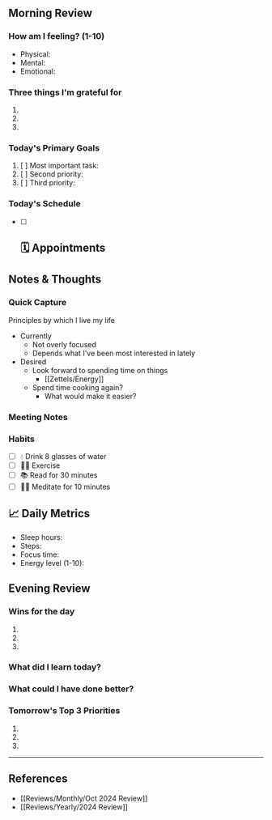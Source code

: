 ## Morning Review

### How am I feeling? (1-10)

- Physical:
- Mental:
- Emotional:

### Three things I'm grateful for

1.
2.
3.

### Today's Primary Goals

1. [ ] Most important task:
2. [ ] Second priority:
3. [ ] Third priority:

### Today's Schedule

- [ ] ## 🗓️ Appointments

## Notes & Thoughts

### Quick Capture

Principles by which I live my life

- Currently
  - Not overly focused
  - Depends what I've been most interested in lately
- Desired
  - Look forward to spending time on things
    - [[Zettels/Energy]]
  - Spend time cooking again?
    - What would make it easier?

### Meeting Notes

### Habits

- [ ] 💧 Drink 8 glasses of water
- [ ] 🏃‍♂️ Exercise
- [ ] 📚 Read for 30 minutes
- [ ] 🧘‍♂️ Meditate for 10 minutes

## 📈 Daily Metrics

- Sleep hours:
- Steps:
- Focus time:
- Energy level (1-10):

## Evening Review

### Wins for the day

1.
2.
3.

### What did I learn today?

### What could I have done better?

### Tomorrow's Top 3 Priorities

1.
2.
3.

---

## References

- [[Reviews/Monthly/Oct 2024 Review]]
- [[Reviews/Yearly/2024 Review]]
